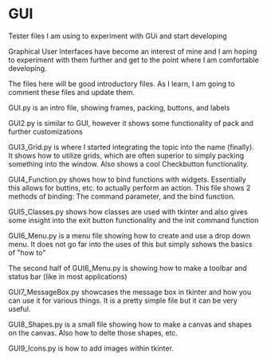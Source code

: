 # GUI
Tester files I am using to experiment with GUi and start developing

Graphical User Interfaces have become an interest of mine and I am hoping to experiment with them further and get to the point where I am comfortable developing.

The files here will be good introductory files. As I learn, I am going to comment these files and update them.

GUI.py is an intro file, showing frames, packing, buttons, and labels

GUI2.py is similar to GUI, however it shows some functionality of pack and further customizations

GUI3_Grid.py is where I started integrating the topic into the name (finally). It shows how to utilize grids, which are often superior to simply packing something into the window. Also shows a cool Checkbutton functionality.

GUI4_Function.py shows how to bind functions with widgets. Essentially this allows for buttins, etc. to actually perform an action. This file shows 2 methods of binding: The command parameter, and the bind function.

GUI5_Classes.py shows how classes are used with tkinter and also gives some insight into the exit button functionality and the init command function

GUI6_Menu.py is a menu file showing how to create and use a drop down menu. It does not go far into the uses of this but simply sshows the basics of "how to"

The second half of GUI6_Menu.py is showing how to make a toolbar and status bar (like in most applications)

GUI7_MessageBox.py showcases the message box in tkinter and how you can use it for various things. It is a pretty simple file but it can be very useful.

GUI8_Shapes.py is a small file showing how to make a canvas and shapes on the canvas. Also how to delte those shapes, etc.

GUI9_Icons.py is how to add images within tkinter.